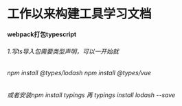 # 工作以来构建工具学习文档

**webpack打包typescript**


###### 1.写ts导入包需要类型声明，可以一开始就 
###### npm install @types/lodash npm install @types/vue
###### 或者安装npm install typings 再 typings install lodash --save
###### 


